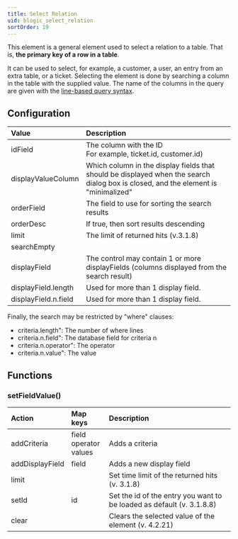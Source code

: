 ```yaml
---
title: Select Relation
uid: blogic_select_relation
sortOrder: 19
---
```


This element is a general element used to select a relation to a table. That is, **the primary key of a row in a table**.

It can be used to select, for example, a customer, a user, an entry from an extra table, or a ticket. Selecting the element is done by searching a column in the table with the supplied value. The name of the columns in the query are given with the [line-based query syntax](@crmscript_blogic_query_syntax).

## Configuration

| Value              | Description                  |
|:-------------------|:-----------------------------|
| idField            | The column with the ID<br/>For example, ticket.id, customer.id) |
| displayValueColumn | Which column in the display fields that should be displayed when the search dialog box is closed, and the element is "minimalized" |
| orderField         | The field to use for sorting the search results |
| orderDesc          | If true, then sort results descending |
| limit              | The limit of returned hits (v.3.1.8) |
| searchEmpty        | |
| displayField       | The control may contain 1 or more displayFields (columns displayed from the search result) |
| displayField.length| Used for more than 1 display field. |
| displayField.n.field | Used for more than 1 display field. |

Finally, the search may be restricted by "where" clauses:

* criteria.length": The number of where lines
* criteria.n.field": The database field for criteria n
* criteria.n.operator": The operator
* criteria.n.value": The value

## Functions

### setFieldValue()

| Action          | Map keys | Description                          |
|:----------------|:---------|:-------------------------------------|
| addCriteria     | field<br/>operator<br/>values | Adds a criteria |
| addDisplayField | field    | Adds a new display field             |
| limit           |          | Set time limit of the returned hits (v. 3.1.8) |
| setId           | id       | Set the id of the entry you want to be loaded as default (v. 3.1.8.8) |
| clear           |          | Clears the selected value of the element (v. 4.2.21) |
